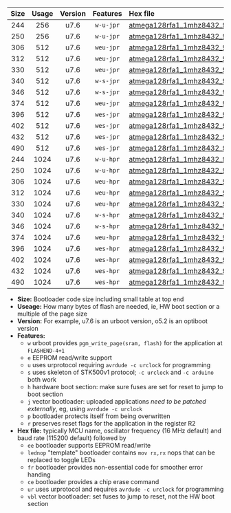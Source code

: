 |Size|Usage|Version|Features|Hex file|
|:-:|:-:|:-:|:-:|:--|
|244|256|u7.6|`w-u-jpr`|[atmega128rfa1_1mhz8432_9600bps_ur_vbl.hex](https://raw.githubusercontent.com/stefanrueger/urboot/main/atmega128rfa1_1mhz8432_9600bps_ur_vbl.hex)|
|250|256|u7.6|`w-u-jpr`|[atmega128rfa1_1mhz8432_9600bps_lednop_ur_vbl.hex](https://raw.githubusercontent.com/stefanrueger/urboot/main/atmega128rfa1_1mhz8432_9600bps_lednop_ur_vbl.hex)|
|306|512|u7.6|`weu-jpr`|[atmega128rfa1_1mhz8432_9600bps_ee_ur_vbl.hex](https://raw.githubusercontent.com/stefanrueger/urboot/main/atmega128rfa1_1mhz8432_9600bps_ee_ur_vbl.hex)|
|312|512|u7.6|`weu-jpr`|[atmega128rfa1_1mhz8432_9600bps_ee_lednop_ur_vbl.hex](https://raw.githubusercontent.com/stefanrueger/urboot/main/atmega128rfa1_1mhz8432_9600bps_ee_lednop_ur_vbl.hex)|
|330|512|u7.6|`weu-jpr`|[atmega128rfa1_1mhz8432_9600bps_ee_lednop_fr_ur_vbl.hex](https://raw.githubusercontent.com/stefanrueger/urboot/main/atmega128rfa1_1mhz8432_9600bps_ee_lednop_fr_ur_vbl.hex)|
|340|512|u7.6|`w-s-jpr`|[atmega128rfa1_1mhz8432_9600bps_vbl.hex](https://raw.githubusercontent.com/stefanrueger/urboot/main/atmega128rfa1_1mhz8432_9600bps_vbl.hex)|
|346|512|u7.6|`w-s-jpr`|[atmega128rfa1_1mhz8432_9600bps_lednop_vbl.hex](https://raw.githubusercontent.com/stefanrueger/urboot/main/atmega128rfa1_1mhz8432_9600bps_lednop_vbl.hex)|
|374|512|u7.6|`weu-jpr`|[atmega128rfa1_1mhz8432_9600bps_ee_lednop_fr_ce_ur_vbl.hex](https://raw.githubusercontent.com/stefanrueger/urboot/main/atmega128rfa1_1mhz8432_9600bps_ee_lednop_fr_ce_ur_vbl.hex)|
|396|512|u7.6|`wes-jpr`|[atmega128rfa1_1mhz8432_9600bps_ee_vbl.hex](https://raw.githubusercontent.com/stefanrueger/urboot/main/atmega128rfa1_1mhz8432_9600bps_ee_vbl.hex)|
|402|512|u7.6|`wes-jpr`|[atmega128rfa1_1mhz8432_9600bps_ee_lednop_vbl.hex](https://raw.githubusercontent.com/stefanrueger/urboot/main/atmega128rfa1_1mhz8432_9600bps_ee_lednop_vbl.hex)|
|432|512|u7.6|`wes-jpr`|[atmega128rfa1_1mhz8432_9600bps_ee_lednop_fr_vbl.hex](https://raw.githubusercontent.com/stefanrueger/urboot/main/atmega128rfa1_1mhz8432_9600bps_ee_lednop_fr_vbl.hex)|
|490|512|u7.6|`wes-jpr`|[atmega128rfa1_1mhz8432_9600bps_ee_lednop_fr_ce_vbl.hex](https://raw.githubusercontent.com/stefanrueger/urboot/main/atmega128rfa1_1mhz8432_9600bps_ee_lednop_fr_ce_vbl.hex)|
|244|1024|u7.6|`w-u-hpr`|[atmega128rfa1_1mhz8432_9600bps_ur.hex](https://raw.githubusercontent.com/stefanrueger/urboot/main/atmega128rfa1_1mhz8432_9600bps_ur.hex)|
|250|1024|u7.6|`w-u-hpr`|[atmega128rfa1_1mhz8432_9600bps_lednop_ur.hex](https://raw.githubusercontent.com/stefanrueger/urboot/main/atmega128rfa1_1mhz8432_9600bps_lednop_ur.hex)|
|306|1024|u7.6|`weu-hpr`|[atmega128rfa1_1mhz8432_9600bps_ee_ur.hex](https://raw.githubusercontent.com/stefanrueger/urboot/main/atmega128rfa1_1mhz8432_9600bps_ee_ur.hex)|
|312|1024|u7.6|`weu-hpr`|[atmega128rfa1_1mhz8432_9600bps_ee_lednop_ur.hex](https://raw.githubusercontent.com/stefanrueger/urboot/main/atmega128rfa1_1mhz8432_9600bps_ee_lednop_ur.hex)|
|330|1024|u7.6|`weu-hpr`|[atmega128rfa1_1mhz8432_9600bps_ee_lednop_fr_ur.hex](https://raw.githubusercontent.com/stefanrueger/urboot/main/atmega128rfa1_1mhz8432_9600bps_ee_lednop_fr_ur.hex)|
|340|1024|u7.6|`w-s-hpr`|[atmega128rfa1_1mhz8432_9600bps.hex](https://raw.githubusercontent.com/stefanrueger/urboot/main/atmega128rfa1_1mhz8432_9600bps.hex)|
|346|1024|u7.6|`w-s-hpr`|[atmega128rfa1_1mhz8432_9600bps_lednop.hex](https://raw.githubusercontent.com/stefanrueger/urboot/main/atmega128rfa1_1mhz8432_9600bps_lednop.hex)|
|374|1024|u7.6|`weu-hpr`|[atmega128rfa1_1mhz8432_9600bps_ee_lednop_fr_ce_ur.hex](https://raw.githubusercontent.com/stefanrueger/urboot/main/atmega128rfa1_1mhz8432_9600bps_ee_lednop_fr_ce_ur.hex)|
|396|1024|u7.6|`wes-hpr`|[atmega128rfa1_1mhz8432_9600bps_ee.hex](https://raw.githubusercontent.com/stefanrueger/urboot/main/atmega128rfa1_1mhz8432_9600bps_ee.hex)|
|402|1024|u7.6|`wes-hpr`|[atmega128rfa1_1mhz8432_9600bps_ee_lednop.hex](https://raw.githubusercontent.com/stefanrueger/urboot/main/atmega128rfa1_1mhz8432_9600bps_ee_lednop.hex)|
|432|1024|u7.6|`wes-hpr`|[atmega128rfa1_1mhz8432_9600bps_ee_lednop_fr.hex](https://raw.githubusercontent.com/stefanrueger/urboot/main/atmega128rfa1_1mhz8432_9600bps_ee_lednop_fr.hex)|
|490|1024|u7.6|`wes-hpr`|[atmega128rfa1_1mhz8432_9600bps_ee_lednop_fr_ce.hex](https://raw.githubusercontent.com/stefanrueger/urboot/main/atmega128rfa1_1mhz8432_9600bps_ee_lednop_fr_ce.hex)|

- **Size:** Bootloader code size including small table at top end
- **Useage:** How many bytes of flash are needed, ie, HW boot section or a multiple of the page size
- **Version:** For example, u7.6 is an urboot version, o5.2 is an optiboot version
- **Features:**
  + `w` urboot provides `pgm_write_page(sram, flash)` for the application at `FLASHEND-4+1`
  + `e` EEPROM read/write support
  + `u` uses urprotocol requiring `avrdude -c urclock` for programming
  + `s` uses skeleton of STK500v1 protocol; `-c urclock` and `-c arduino` both work
  + `h` hardware boot section: make sure fuses are set for reset to jump to boot section
  + `j` vector bootloader: uploaded applications *need to be patched externally*, eg, using `avrdude -c urclock`
  + `p` bootloader protects itself from being overwritten
  + `r` preserves reset flags for the application in the register R2
- **Hex file:** typically MCU name, oscillator frequency (16 MHz default) and baud rate (115200 default) followed by
  + `ee` bootloader supports EEPROM read/write
  + `lednop` "template" bootloader contains `mov rx,rx` nops that can be replaced to toggle LEDs
  + `fr` bootloader provides non-essential code for smoother error handing
  + `ce` bootloader provides a chip erase command
  + `ur` uses urprotocol and requires `avrdude -c urclock` for programming
  + `vbl` vector bootloader: set fuses to jump to reset, not the HW boot section
